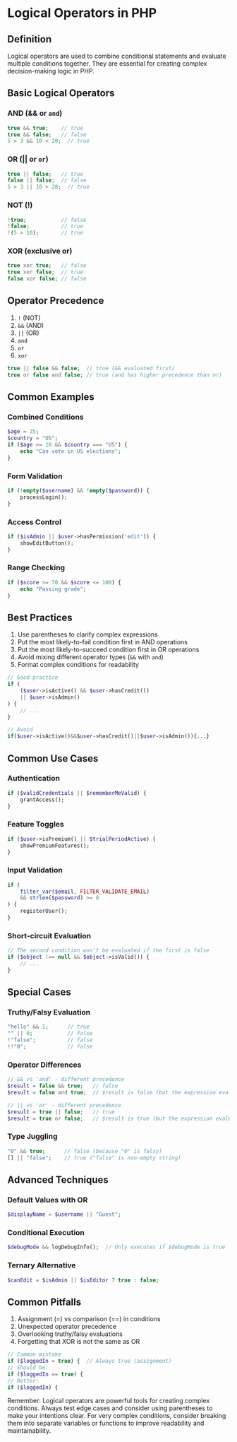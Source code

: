 # Logical Operators in PHP

## Definition
Logical operators are used to combine conditional statements and evaluate multiple conditions together. They are essential for creating complex decision-making logic in PHP.

## Basic Logical Operators

### AND (&& or `and`)
```php
true && true;    // true
true && false;   // false
5 > 3 && 10 < 20;  // true
```

### OR (|| or `or`)
```php
true || false;   // true
false || false;  // false
5 > 3 || 10 > 20;  // true
```

### NOT (!)
```php
!true;           // false
!false;          // true
!(5 > 10);       // true
```

### XOR (exclusive or)
```php
true xor true;   // false
true xor false;  // true
false xor false; // false
```

## Operator Precedence
1. `!` (NOT)
2. `&&` (AND)
3. `||` (OR)
4. `and`
5. `or`
6. `xor`

```php
true || false && false;  // true (&& evaluated first)
true or false and false; // true (and has higher precedence than or)
```

## Common Examples

### Combined Conditions
```php
$age = 25;
$country = "US";
if ($age >= 18 && $country === "US") {
    echo "Can vote in US elections";
}
```

### Form Validation
```php
if (!empty($username) && !empty($password)) {
    processLogin();
}
```

### Access Control
```php
if ($isAdmin || $user->hasPermission('edit')) {
    showEditButton();
}
```

### Range Checking
```php
if ($score >= 70 && $score <= 100) {
    echo "Passing grade";
}
```

## Best Practices

1. Use parentheses to clarify complex expressions
2. Put the most likely-to-fail condition first in AND operations
3. Put the most likely-to-succeed condition first in OR operations
4. Avoid mixing different operator types (`&&` with `and`)
5. Format complex conditions for readability

```php
// Good practice
if (
    ($user->isActive() && $user->hasCredit()) 
    || $user->isAdmin()
) {
    // ...
}

// Avoid
if($user->isActive()&&$user->hasCredit()||$user->isAdmin()){...}
```

## Common Use Cases

### Authentication
```php
if ($validCredentials || $rememberMeValid) {
    grantAccess();
}
```

### Feature Toggles
```php
if ($user->isPremium() || $trialPeriodActive) {
    showPremiumFeatures();
}
```

### Input Validation
```php
if (
    filter_var($email, FILTER_VALIDATE_EMAIL) 
    && strlen($password) >= 8
) {
    registerUser();
}
```

### Short-circuit Evaluation
```php
// The second condition won't be evaluated if the first is false
if ($object !== null && $object->isValid()) {
    // ...
}
```

## Special Cases

### Truthy/Falsy Evaluation
```php
"hello" && 1;      // true
"" || 0;           // false
!"false";          // false
!!"0";             // false
```

### Operator Differences
```php
// && vs 'and' - different precedence
$result = false && true;   // false
$result = false and true;  // $result is false (but the expression evaluates to true)

// || vs 'or' - different precedence
$result = true || false;   // true
$result = true or false;   // $result is true (but the expression evaluates to false)
```

### Type Juggling
```php
"0" && true;      // false (because "0" is falsy)
[] || "false";    // true ("false" is non-empty string)
```

## Advanced Techniques

### Default Values with OR
```php
$displayName = $username || "Guest";
```

### Conditional Execution
```php
$debugMode && logDebugInfo();  // Only executes if $debugMode is true
```

### Ternary Alternative
```php
$canEdit = $isAdmin || $isEditor ? true : false;
```

## Common Pitfalls

1. Assignment (=) vs comparison (==) in conditions
2. Unexpected operator precedence
3. Overlooking truthy/falsy evaluations
4. Forgetting that XOR is not the same as OR

```php
// Common mistake
if ($loggedIn = true) {  // Always true (assignment)
// Should be:
if ($loggedIn == true) {
// Better:
if ($loggedIn) {
```

Remember: Logical operators are powerful tools for creating complex conditions. Always test edge cases and consider using parentheses to make your intentions clear. For very complex conditions, consider breaking them into separate variables or functions to improve readability and maintainability.